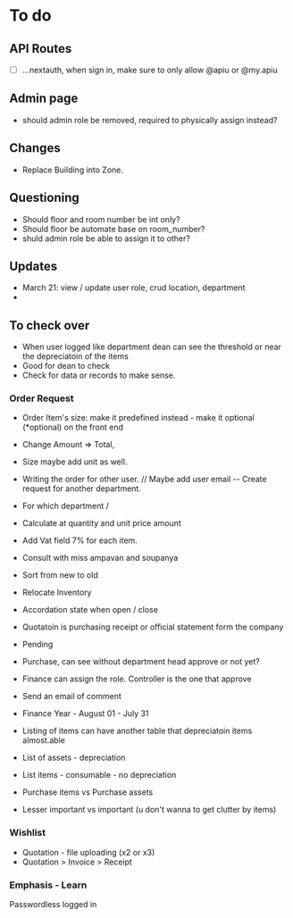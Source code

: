 # To do
## API Routes
- [ ] ...nextauth, when sign in, make sure to only allow @apiu or @my.apiu


## Admin page
- should admin role be removed, required to physically assign instead?


## Changes
- Replace Building into Zone.


## Questioning
- Should floor and room number be int only?
- Should floor be automate base on room_number?
- shuld admin role be able to assign it to other?

## Updates
- March 21: view / update user role, crud location, department
-

## To check over
- When user logged like department dean can see the threshold or near the depreciatoin of the items
- Good for dean to check
- Check for data or records to make sense.

### Order Request
- Order Item's size: make it predefined instead  - make it optional (*optional) on the front end
- Change Amount => Total, 
- Size maybe add unit as well.
- Writing the order for other user. // Maybe add user email -- Create request for another department.
- For which department / 
- Calculate at quantity and unit price amount
- Add Vat field 7% for each item.
- Consult with miss ampavan and soupanya
- Sort from new to old
- Relocate Inventory
- Accordation state when open / close
- Quotatoin is purchasing receipt or official statement form the company
- Pending 
- Purchase, can see without department head approve or not yet? 
- Finance can assign the role. Controller is the one that approve 
- Send an email of comment
- Finance Year - August 01 - July 31 
- Listing of items can have another table that depreciatoin items almost.able
- List of assets - depreciation

- List items - consumable - no depreciation
- Purchase items vs Purchase assets
- Lesser important vs important (u don't wanna to get clutter by items)


### Wishlist
- Quotation - file uploading (x2 or x3)
- Quotation > Invoice > Receipt


### Emphasis - Learn
Passwordless logged in


